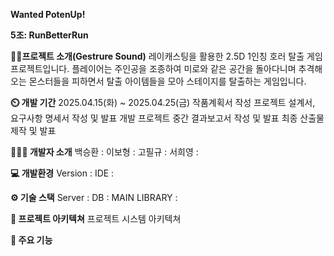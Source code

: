 **Wanted PotenUp!**

**5조: RunBetterRun**

**👨‍🏫프로젝트 소개(Gestrure Sound)**
레이캐스팅을 활용한 2.5D 1인칭 호러 탈출 게임 프로젝트입니다.
플레이어는 주인공을 조종하여 미로와 같은 공간을 돌아다니며 추격해오는 몬스터들을 피하면서 탈출 아이템들을 모아 스테이지를 탈출하는 게임입니다.

**⏲️ 개발 기간**
2025.04.15(화) ~ 2025.04.25(금)
작품계획서 작성
프로젝트 설계서, 요구사항 명세서 작성 및 발표
개발
프로젝트 중간 결과보고서 작성 및 발표
최종 산출물 제작 및 발표

**🧑‍🤝‍🧑 개발자 소개**
백승환 : 
이보형 : 
고필규 : 
서희영 : 

**💻 개발환경**
Version : 
IDE : 

**⚙️ 기술 스택**
Server : 
DB : 
MAIN LIBRARY : 

**📝 프로젝트 아키텍쳐**
프로젝트 시스템 아키텍쳐

**📌 주요 기능**
